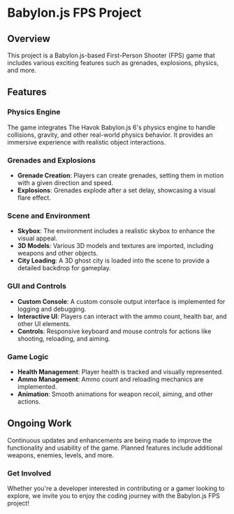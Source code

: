 # Babylon.js FPS Project

## Overview
This project is a Babylon.js-based First-Person Shooter (FPS) game that includes various exciting features such as grenades, explosions, physics, and more.

## Features

### Physics Engine
The game integrates The Havok Babylon.js 6's physics engine to handle collisions, gravity, and other real-world physics behavior. It provides an immersive experience with realistic object interactions.

### Grenades and Explosions
- **Grenade Creation**: Players can create grenades, setting them in motion with a given direction and speed.
- **Explosions**: Grenades explode after a set delay, showcasing a visual flare effect.

### Scene and Environment
- **Skybox**: The environment includes a realistic skybox to enhance the visual appeal.
- **3D Models**: Various 3D models and textures are imported, including weapons and other objects.
- **City Loading**: A 3D ghost city is loaded into the scene to provide a detailed backdrop for gameplay.

### GUI and Controls
- **Custom Console**: A custom console output interface is implemented for logging and debugging.
- **Interactive UI**: Players can interact with the ammo count, health bar, and other UI elements.
- **Controls**: Responsive keyboard and mouse controls for actions like shooting, reloading, and aiming.

### Game Logic
- **Health Management**: Player health is tracked and visually represented.
- **Ammo Management**: Ammo count and reloading mechanics are implemented.
- **Animation**: Smooth animations for weapon recoil, aiming, and other actions.

## Ongoing Work
Continuous updates and enhancements are being made to improve the functionality and usability of the game. Planned features include additional weapons, enemies, levels, and more.

### Get Involved
Whether you're a developer interested in contributing or a gamer looking to explore, we invite you to enjoy the coding journey with the Babylon.js FPS project!
